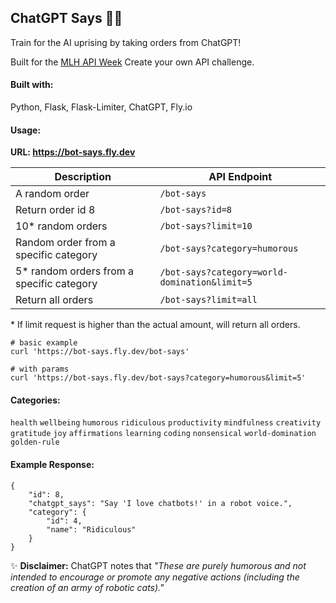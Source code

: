 ## ChatGPT Says 🤖👀

Train for the AI uprising by taking orders from ChatGPT!

Built for the [MLH API Week](https://ghw.mlh.io/challenges) Create your own API challenge.

#### Built with:
Python, Flask, Flask-Limiter, ChatGPT, Fly.io

#### Usage:

**URL: https://bot-says.fly.dev**

| Description                               | API Endpoint                                  |
| ----------------------------------------- | --------------------------------------------- |
| A random order                            | `/bot-says`                                   |
| Return order id 8                         | `/bot-says?id=8`                              |
| 10* random orders                         | `/bot-says?limit=10`                          |
| Random order from a specific category     | `/bot-says?category=humorous`                 |
| 5* random orders from a specific category | `/bot-says?category=world-domination&limit=5` |
| Return all orders                         | `/bot-says?limit=all`                         |

\* If limit request is higher than the actual amount, will return all orders.

```shell
# basic example
curl 'https://bot-says.fly.dev/bot-says'

# with params
curl 'https://bot-says.fly.dev/bot-says?category=humorous&limit=5'
```



#### Categories:

`health` `wellbeing` `humorous` `ridiculous` `productivity` `mindfulness` `creativity` `gratitude`  `joy`  `affirmations` `learning`  `coding`  `nonsensical` `world-domination` `golden-rule`

#### Example Response:

```
{
    "id": 8,
    "chatgpt_says": "Say 'I love chatbots!' in a robot voice.",
    "category": {
        "id": 4,
        "name": "Ridiculous"
    }
}
```

✨ **Disclaimer:** ChatGPT notes that *"These are purely humorous and not intended to encourage or promote any negative actions (including the creation of an army of robotic cats)."*
